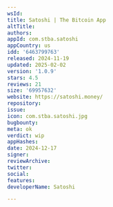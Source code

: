 ```yaml
---
wsId: 
title: Satoshi | The Bitcoin App
altTitle: 
authors: 
appId: com.stba.satoshi
appCountry: us
idd: '6463799763'
released: 2024-11-19
updated: 2025-02-02
version: '1.0.9'
stars: 4.5
reviews: 21
size: '69957632'
website: https://satoshi.money/
repository: 
issue: 
icon: com.stba.satoshi.jpg
bugbounty: 
meta: ok
verdict: wip
appHashes: 
date: 2024-12-17
signer: 
reviewArchive: 
twitter: 
social: 
features: 
developerName: Satoshi

---
```


